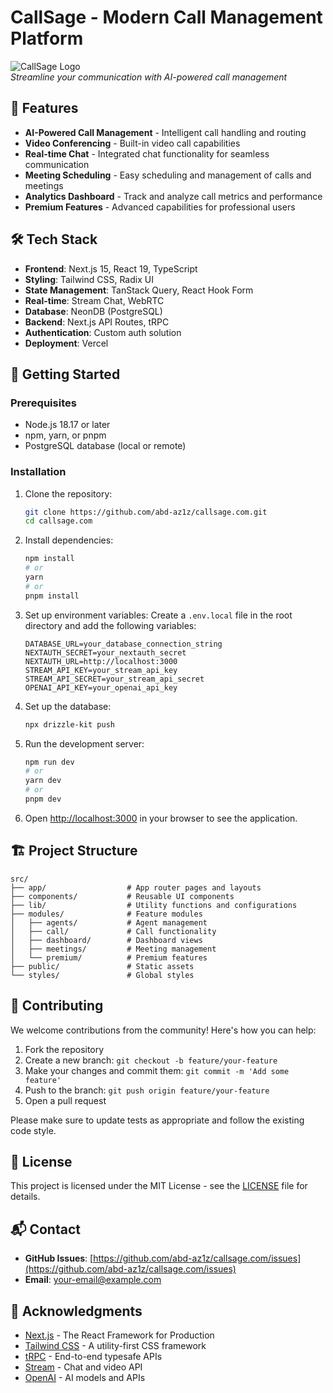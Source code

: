 # CallSage - Modern Call Management Platform

![CallSage Logo](https://via.placeholder.com/150x50?text=CallSage)  
*Streamline your communication with AI-powered call management*

## 🚀 Features

- **AI-Powered Call Management** - Intelligent call handling and routing
- **Video Conferencing** - Built-in video call capabilities
- **Real-time Chat** - Integrated chat functionality for seamless communication
- **Meeting Scheduling** - Easy scheduling and management of calls and meetings
- **Analytics Dashboard** - Track and analyze call metrics and performance
- **Premium Features** - Advanced capabilities for professional users

## 🛠️ Tech Stack

- **Frontend**: Next.js 15, React 19, TypeScript
- **Styling**: Tailwind CSS, Radix UI
- **State Management**: TanStack Query, React Hook Form
- **Real-time**: Stream Chat, WebRTC
- **Database**: NeonDB (PostgreSQL)
- **Backend**: Next.js API Routes, tRPC
- **Authentication**: Custom auth solution
- **Deployment**: Vercel

## 🚀 Getting Started

### Prerequisites

- Node.js 18.17 or later
- npm, yarn, or pnpm
- PostgreSQL database (local or remote)

### Installation

1. Clone the repository:
   ```bash
   git clone https://github.com/abd-az1z/callsage.com.git
   cd callsage.com
   ```

2. Install dependencies:
   ```bash
   npm install
   # or
   yarn
   # or
   pnpm install
   ```

3. Set up environment variables:
   Create a `.env.local` file in the root directory and add the following variables:
   ```env
   DATABASE_URL=your_database_connection_string
   NEXTAUTH_SECRET=your_nextauth_secret
   NEXTAUTH_URL=http://localhost:3000
   STREAM_API_KEY=your_stream_api_key
   STREAM_API_SECRET=your_stream_api_secret
   OPENAI_API_KEY=your_openai_api_key
   ```

4. Set up the database:
   ```bash
   npx drizzle-kit push
   ```

5. Run the development server:
   ```bash
   npm run dev
   # or
   yarn dev
   # or
   pnpm dev
   ```

6. Open [http://localhost:3000](http://localhost:3000) in your browser to see the application.

## 🏗️ Project Structure

```
src/
├── app/                  # App router pages and layouts
├── components/           # Reusable UI components
├── lib/                  # Utility functions and configurations
├── modules/              # Feature modules
│   ├── agents/           # Agent management
│   ├── call/             # Call functionality
│   ├── dashboard/        # Dashboard views
│   ├── meetings/         # Meeting management
│   └── premium/          # Premium features
├── public/               # Static assets
└── styles/               # Global styles
```

## 🤝 Contributing

We welcome contributions from the community! Here's how you can help:

1. Fork the repository
2. Create a new branch: `git checkout -b feature/your-feature`
3. Make your changes and commit them: `git commit -m 'Add some feature'`
4. Push to the branch: `git push origin feature/your-feature`
5. Open a pull request

Please make sure to update tests as appropriate and follow the existing code style.

## 📄 License

This project is licensed under the MIT License - see the [LICENSE](LICENSE) file for details.

## 📬 Contact

- **GitHub Issues**: [https://github.com/abd-az1z/callsage.com/issues](https://github.com/abd-az1z/callsage.com/issues)
- **Email**: [your-email@example.com](mailto:your-email@example.com)

## 🙏 Acknowledgments

- [Next.js](https://nextjs.org/) - The React Framework for Production
- [Tailwind CSS](https://tailwindcss.com/) - A utility-first CSS framework
- [tRPC](https://trpc.io/) - End-to-end typesafe APIs
- [Stream](https://getstream.io/) - Chat and video API
- [OpenAI](https://openai.com/) - AI models and APIs
